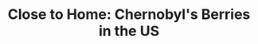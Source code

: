 ---
title:  "Close to Home: Chernobyl's Berries in the US"
category: ['food']
classes: ['embed','iframe','arcgis']
excerpt: "This project will demonstrate the transnational political, social, economic, and health consequences of Chernobyl's agricultural fallout."
description: >-
  Although Chernobyl liquidators (clean-up workers) and local residents received high doses of radiation in the direct aftermath of the meltdown, at least 30 percent of Chernobyl's radiation exposure has and will continue to come from the ingestion of contaminated agricultural products. In fact, radioactive food will be responsible for the vast majority of Chernobyl's post-1990 public health impacts, in addition to a number of cultural conflicts and societal disruptions. This project attempts to trace contaminated Chernobyl food products across the world, through both the atmosphere and trade, from 1986 through the present. Using examples from Belarus, the UK, Norway, Turkey, France, and the US, I hope to demonstrate the continuing and transnational political, social, economic, and health consequences of Chernobyl's agricultural fallout.
header:
  # overlay_image: assets/images/katz-balmes.jpg
  teaser: assets/images/katz-balmes.jpg
contributors:
    - name: Max Katz-Balmes
      bio: "'20 is double majoring in Environmental Studies and Economics. At Swarthmore, he played on the men's golf team, worked as a President's Sustainability Research Fellow, volunteered for Serenity Soular, and served as an editor for The Phoenix. After graduation, he hopes to pursue a career at the intersections of social justice and environmentalism."
embed:
  type: arcgis
  id: 10uPS0
  url: "https://storymaps.arcgis.com/stories/e6786a91f09a42fb9b2b46eb80f29d22"
course: 'RUSS043 Chernobyl: Nuclear Naratives and the Environment, Swarthmore College, Spring 2020'
---